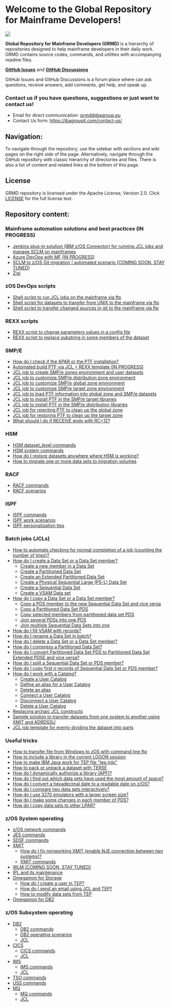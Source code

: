 # Welcome to the Global Repository for Mainframe Developers!

![](https://github.com/IBA-mainframe-dev/Global-Repository-for-Mainframe-Developers/blob/master/zOS%20System%20operating/images/GRMD_main_logo.jpg)

**Global Repository for Mainframe Developers (GRMD)** is a hierarchy of repositories designed to help mainframe developers in their daily work. GRMD contains source codes, commands, and utilities with accompanying readme files.

[**GitHub Issues**](https://github.com/IBA-mainframe-dev/Global-Repository-for-Mainframe-Developers/issues) and [**GitHub Discussions**](https://github.com/IBA-mainframe-dev/Global-Repository-for-Mainframe-Developers/discussions)

GitHub Issues and GitHub Discussions is a forum place where can ask questions, receive answers, add comments, get help, and speak up.

### **Contact us if you have questions, suggestions or just want to contact us!**
* Email for direct communication: grmd@ibagroup.eu 
* Contact Us form: https://ibagroupit.com/contact-us/

## Navigation:

To navigate through the repository, use the sidebar with sections and wiki pages on the right side of the page.
Alternatively, navigate through the GitHub repository with classic hierarchy of directories and files.
There is also a list of content and related links at the bottom of this page.

## License

GRMD repository is licensed under the Apache License, Version 2.0. Click [LICENSE](https://github.com/IBA-mainframe-dev/Global-Repository-for-Mainframe-Developers/blob/master/LICENSE) for the full license text.

## Repository content:
### Mainframe automation solutions and best practices (IN PROGRESS)
  * [Jenkins plug-in solution (IBM z/OS Connector) for running JCL jobs and manage SCLM on mainframes](https://github.com/IBA-mainframe-dev/Global-Repository-for-Mainframe-Developers/tree/master/zOS%20System%20operating/Mainframe%20automation%20solutions%20and%20best%20practices/Jenkins%20plug-in%20solution%20for%20running%20JCL%20jobs%20on%20mainframes)
  * [Azure DevOps with MF (IN PROGRESS)](https://github.com/IBA-mainframe-dev/Global-Repository-for-Mainframe-Developers/blob/master/zOS%20System%20operating/Mainframe%20automation%20solutions%20and%20best%20practices/Azure%20DevOps%20with%20MF/Our%20experience%20of%20integrating%20Azure%20DevOps%20with%20the%20mainframe.md)
  * [SCLM to z/OS Git migration | automated scenario (COMING SOON, STAY TUNED)](https://github.com/IBA-mainframe-dev/Global-Repository-for-Mainframe-Developers/tree/master/zOS%20System%20operating/Mainframe%20automation%20solutions%20and%20best%20practices/SCLM%20to%20Git%20for%20zOS%20migration%20(COMING%20SOON%2C%20STAY%20TUNED))
  * [Zigi](https://github.com/IBA-mainframe-dev/Global-Repository-for-Mainframe-Developers/tree/master/zOS%20System%20operating/Mainframe%20automation%20solutions%20and%20best%20practices/Zigi)
### zOS DevOps scripts
  * [Shell script to run JCL jobs on the mainframe via ftp](https://github.com/IBA-mainframe-dev/Global-Repository-for-Mainframe-Developers/tree/master/zOS%20System%20operating/zOS%20DevOps%20Scripts/Shell%20script%20for%20running%20JCL%20jobs%20on%20the%20mainframe%20via%20ftp)
  * [Shell script for datasets to transfer from UNIX to the mainframe via ftp](https://github.com/IBA-mainframe-dev/Global-Repository-for-Mainframe-Developers/tree/master/zOS%20System%20operating/zOS%20DevOps%20Scripts/Shell%20script%20for%20datasets%20transfering%20from%20UNIX%20to%20the%20mainframe%20via%20ftp)
  * [Shell script to transfer changed sources in git to the mainframe via ftp](https://github.com/IBA-mainframe-dev/Global-Repository-for-Mainframe-Developers/tree/master/zOS%20System%20operating/zOS%20DevOps%20Scripts/Shell%20script%20for%20transferring%20changed%20sources%20in%20git%20to%20the%20mainframe%20via%20ftp)
### REXX scripts
  * [REXX script to change parameters values in a config file](https://github.com/IBA-mainframe-dev/Global-Repository-for-Mainframe-Developers/tree/master/zOS%20System%20operating/REXX%20Scripts/REXX%20script%20for%20changing%20parameters%20values%20in%20config%20file)
  * [REXX script to replace substring in some members of the dataset](https://github.com/IBA-mainframe-dev/Global-Repository-for-Mainframe-Developers/tree/master/zOS%20System%20operating/REXX%20Scripts/REXX%20script%20for%20replacing%20substring%20in%20some%20members%20of%20dataset)
### SMP/E
  * [How do I check if the APAR or the PTF installation?](https://github.com/IBA-mainframe-dev/Global-Repository-for-Mainframe-Developers/tree/master/zOS%20System%20operating/SMPe/How%20to%20check%20if%20the%20APAR%20was%20installed)
  * [Automated build PTF via JCL + REXX template (IN PROGRESS)](https://github.com/IBA-mainframe-dev/Global-Repository-for-Mainframe-Developers/tree/master/zOS%20System%20operating/SMPe/Automated%20build%20PTF%20via%20JCL%20%2B%20REXX%20template)
  * [JCL job to create SMP/e zones environment and user datasets](https://github.com/IBA-mainframe-dev/Global-Repository-for-Mainframe-Developers/tree/master/zOS%20System%20operating/SMPe/JCL%20job%20for%20creating%20SMPe%20zones%20environment%20and%20user%20datasets)
  * [JCL job to customize SMP/e distribution zone environment](https://github.com/IBA-mainframe-dev/Global-Repository-for-Mainframe-Developers/tree/master/zOS%20System%20operating/SMPe/JCL%20job%20for%20customizing%20SMPe%20distribution%20zone%20environment)
  * [JCL job to customize SMP/e global zone environment](https://github.com/IBA-mainframe-dev/Global-Repository-for-Mainframe-Developers/tree/master/zOS%20System%20operating/SMPe/JCL%20job%20for%20customizing%20SMPe%20global%20zone%20environment)
  * [JCL job to customize SMP/e target zone environment](https://github.com/IBA-mainframe-dev/Global-Repository-for-Mainframe-Developers/tree/master/zOS%20System%20operating/SMPe/JCL%20job%20for%20customizing%20SMPe%20target%20zone%20environment)
  * [JCL job to load PTF information into global zone and SMP/e datasets](https://github.com/IBA-mainframe-dev/Global-Repository-for-Mainframe-Developers/tree/master/zOS%20System%20operating/SMPe/JCL%20job%20for%20loading%20PTF%20information%20into%20global%20zone%20and%20SMPe%20datasets)
  * [JCL job to install PTF in the SMP/e target libraries](https://github.com/IBA-mainframe-dev/Global-Repository-for-Mainframe-Developers/tree/master/zOS%20System%20operating/SMPe/JCL%20job%20for%20installing%20PTF%20in%20the%20SMPe%20target%20libraries)
  * [JCL job to install PTF in the SMP/e distribution libraries](https://github.com/IBA-mainframe-dev/Global-Repository-for-Mainframe-Developers/tree/master/zOS%20System%20operating/SMPe/JCL%20job%20for%20installing%20PTF%20in%20the%20SMPe%20distribution%20libraries)
  * [JCL job for rejecting PTF to clean up the global zone](https://github.com/IBA-mainframe-dev/Global-Repository-for-Mainframe-Developers/tree/master/zOS%20System%20operating/SMPe/JCL%20job%20for%20rejecting%20PTF%20to%20clean%20up%20the%20global%20zone)
  * [JCL job for restoring PTF to clean up the target zone](https://github.com/IBA-mainframe-dev/Global-Repository-for-Mainframe-Developers/tree/master/zOS%20System%20operating/SMPe/JCL%20job%20for%20restoring%20PTF%20to%20clean%20up%20the%20target%20zone)
  * [What should I do if RECEIVE ends with RC=12?](https://github.com/IBA-mainframe-dev/Global-Repository-for-Mainframe-Developers/tree/master/zOS%20System%20operating/SMPe/What%20should%20you%20do%20if%20RECEIVE%20ends%20with%20RC%3D12)
### HSM
  * [HSM dataset_level commands](https://github.com/IBA-mainframe-dev/Global-Repository-for-Mainframe-Developers/blob/master/zOS%20System%20operating/HSM/HSM%20dataset%20level%20commands.md)
  * [HSM system commands](https://github.com/IBA-mainframe-dev/Global-Repository-for-Mainframe-Developers/blob/master/zOS%20System%20operating/HSM/HSM%20system%20commands.md)
  * [How do I restore datasets anywhere where HSM is working?](https://github.com/IBA-mainframe-dev/Global-Repository-for-Mainframe-Developers/blob/master/zOS%20System%20operating/HSM/Restore%20datasets%20anywhere%20where%20HSM%20is%20working.md)
  * [How to migrate one or more data sets to migration volumes](https://github.com/IBA-mainframe-dev/Global-Repository-for-Mainframe-Developers/blob/master/zOS%20System%20operating/System%20operating%20scenarios/Migrate%20one%20or%20more%20data%20sets%20to%20migration%20volumes.md)
### RACF
  * [RACF commands](https://github.com/IBA-mainframe-dev/Global-Repository-for-Mainframe-Developers/blob/master/zOS%20System%20operating/RACF/RACF%20commands.md)
  * [RACF scenarios](https://github.com/IBA-mainframe-dev/Global-Repository-for-Mainframe-Developers/blob/master/zOS%20System%20operating/RACF/RACF%20scenarios.md)
### ISPF
  * [ISPF commands](https://github.com/IBA-mainframe-dev/Global-Repository-for-Mainframe-Developers/blob/master/zOS%20System%20operating/ISPF/ISPF%20commands.md)
  * [ISPF work scenarios](https://github.com/IBA-mainframe-dev/Global-Repository-for-Mainframe-Developers/blob/master/zOS%20System%20operating/ISPF/ISPF%20work%20scenarios.md)
  * [ISPF personalization tips](https://github.com/IBA-mainframe-dev/Global-Repository-for-Mainframe-Developers/blob/master/zOS%20System%20operating/ISPF%20personalization%20tips.md)
### Batch jobs (JCLs)
  * [How to automate checking for normal completion of a job (counting the number of lines)?](https://github.com/IBA-mainframe-dev/Global-Repository-for-Mainframe-Developers/blob/master/zOS%20System%20operating/Batch%20jobs%20(JCLs)/How%20to%20automate%20checking%20for%20normal%20completion%20of%20a%20job.md)
  * [How do I create a Data Set or a Data Set member?](https://github.com/IBA-mainframe-dev/Global-Repository-for-Mainframe-Developers/tree/master/zOS%20System%20operating/Batch%20jobs%20(JCLs)/How%20to%20create%20a%20Data%20Set%20or%20a%20Data%20Set%20member)
    * [Create a new member in a Data Set](https://github.com/IBA-mainframe-dev/Global-Repository-for-Mainframe-Developers/blob/master/zOS%20System%20operating/Batch%20jobs%20(JCLs)/How%20to%20create%20a%20Data%20Set%20or%20a%20Data%20Set%20member/Create%20a%20new%20member%20in%20a%20Data%20Set.md)
    * [Create a Partitioned Data Set](https://github.com/IBA-mainframe-dev/Global-Repository-for-Mainframe-Developers/blob/master/zOS%20System%20operating/Batch%20jobs%20(JCLs)/How%20to%20create%20a%20Data%20Set%20or%20a%20Data%20Set%20member/Create%20a%20Partitioned%20Data%20Set.md)
    * [Create an Extended Partitioned Data Set](https://github.com/IBA-mainframe-dev/Global-Repository-for-Mainframe-Developers/blob/master/zOS%20System%20operating/Batch%20jobs%20(JCLs)/How%20to%20create%20a%20Data%20Set%20or%20a%20Data%20Set%20member/Create%20an%20Extented%20Partitioned%20Data%20Set.md)
    * [Create a Physical Sequential Large (PS-L) Data Set](https://github.com/IBA-mainframe-dev/Global-Repository-for-Mainframe-Developers/blob/master/zOS%20System%20operating/Batch%20jobs%20(JCLs)/How%20to%20create%20a%20Data%20Set%20or%20a%20Data%20Set%20member/Create%20a%20Physical%20Sequential%20Large%20(PS-L)%20Data%20Set.md)
    * [Create a Sequential Data Set](https://github.com/IBA-mainframe-dev/Global-Repository-for-Mainframe-Developers/blob/master/zOS%20System%20operating/Batch%20jobs%20(JCLs)/How%20to%20create%20a%20Data%20Set%20or%20a%20Data%20Set%20member/Create%20a%20Sequential%20Data%20Set%20in%20batch.md)
    * [Create a VSAM Data set](https://github.com/IBA-mainframe-dev/Global-Repository-for-Mainframe-Developers/blob/master/zOS%20System%20operating/Batch%20jobs%20(JCLs)/How%20to%20create%20a%20Data%20Set%20or%20a%20Data%20Set%20member/Create%20a%20VSAM%20Data%20set.md)
  * [How do I copy a Data Set or a Data Set member?](https://github.com/IBA-mainframe-dev/Global-Repository-for-Mainframe-Developers/tree/master/zOS%20System%20operating/Batch%20jobs%20(JCLs)/How%20to%20copy%20a%20Data%20Set%20or%20a%20Data%20Set%20member)
    * [Copy a PDS member to the new Sequential Data Set and vice versa](https://github.com/IBA-mainframe-dev/Global-Repository-for-Mainframe-Developers/blob/master/zOS%20System%20operating/Batch%20jobs%20(JCLs)/How%20to%20copy%20a%20Data%20Set%20or%20a%20Data%20Set%20member/Copy%20a%20PDS%20member%20to%20new%20Sequential%20Data%20Set%20and%20vice%20versa.md)
    * [Copy a Partitioned Data Set PDS](https://github.com/IBA-mainframe-dev/Global-Repository-for-Mainframe-Developers/blob/master/zOS%20System%20operating/Batch%20jobs%20(JCLs)/How%20to%20copy%20a%20Data%20Set%20or%20a%20Data%20Set%20member/Copy%20a%20Partitioned%20Data%20Set%20PDS.md)
    * [Copy selected members from partitioned data set PDS](https://github.com/IBA-mainframe-dev/Global-Repository-for-Mainframe-Developers/blob/master/zOS%20System%20operating/Batch%20jobs%20(JCLs)/How%20to%20copy%20a%20Data%20Set%20or%20a%20Data%20Set%20member/Copy%20selected%20members%20from%20partitioned%20data%20set%20PDS.md)
    * [Join several PDSs into one PDS](https://github.com/IBA-mainframe-dev/Global-Repository-for-Mainframe-Developers/blob/master/zOS%20System%20operating/Batch%20jobs%20(JCLs)/How%20to%20copy%20a%20Data%20Set%20or%20a%20Data%20Set%20member/Join%20several%20PDSs%20into%20one%20PDS.md)
    * [Join multiple Sequential Data Sets into one](https://github.com/IBA-mainframe-dev/Global-Repository-for-Mainframe-Developers/blob/master/zOS%20System%20operating/Batch%20jobs%20(JCLs)/How%20to%20copy%20a%20Data%20Set%20or%20a%20Data%20Set%20member/Join%20multiple%20Sequential%20Data%20Sets%20into%20one.md)
  * [How do I fill VSAM with records?](https://github.com/IBA-mainframe-dev/Global-Repository-for-Mainframe-Developers/blob/master/zOS%20System%20operating/Batch%20jobs%20(JCLs)/How%20to%20fill%20VSAM%20with%20records.md)
  * [How do I rename a Data Set in batch?](https://github.com/IBA-mainframe-dev/Global-Repository-for-Mainframe-Developers/blob/master/zOS%20System%20operating/Batch%20jobs%20(JCLs)/How%20to%20rename%20a%20Data%20Set%20in%20batch.md)
  * [How do I delete a Data Set or a Data Set member?](https://github.com/IBA-mainframe-dev/Global-Repository-for-Mainframe-Developers/blob/master/zOS%20System%20operating/Batch%20jobs%20(JCLs)/How%20to%20delete%20a%20Data%20Set%20or%20a%20Data%20Set%20member.md)
  * [How do I compress a Partitioned Data Set?](https://github.com/IBA-mainframe-dev/Global-Repository-for-Mainframe-Developers/blob/master/zOS%20System%20operating/Batch%20jobs%20(JCLs)/How%20to%20compress%20a%20Partitioned%20Data%20Set.md)
  * [How do I convert Partitioned Data Set PDS to Partitioned Data Set Extended PDSE and vice versa?](https://github.com/IBA-mainframe-dev/Global-Repository-for-Mainframe-Developers/blob/master/zOS%20System%20operating/Batch%20jobs%20(JCLs)/How%20to%20convert%20a%20Partitioned%20Data%20Set%20to%20Partitioned%20Data%20Set%20Extended%20and%20vice%20versa.md)
  * [How do I split a Sequential Data Set or PDS member?](https://github.com/IBA-mainframe-dev/Global-Repository-for-Mainframe-Developers/blob/master/zOS%20System%20operating/Batch%20jobs%20(JCLs)/How%20to%20split%20a%20Sequential%20Data%20Set%20or%20PDS%20member.md)
  * [How do I copy first n records of Sequential Data Set or PDS member?](https://github.com/IBA-mainframe-dev/Global-Repository-for-Mainframe-Developers/blob/master/zOS%20System%20operating/Batch%20jobs%20(JCLs)/How%20to%20copy%20first%20n%20records%20of%20Sequential%20Data%20Set%20or%20PDS%20member.md)
  * [How do I work with a Catalog?](https://github.com/IBA-mainframe-dev/Global-Repository-for-Mainframe-Developers/blob/master/zOS%20System%20operating/Batch%20jobs%20(JCLs)/How%20to%20work%20with%20a%20Catalog.md)
    * [Create a User Catalog](https://github.com/IBA-mainframe-dev/Global-Repository-for-Mainframe-Developers/blob/master/zOS%20System%20operating/Batch%20jobs%20(JCLs)/How%20to%20work%20with%20a%20Catalog.md#create-a-user-catalog)
    * [Define an alias for a User Catalog](https://github.com/IBA-mainframe-dev/Global-Repository-for-Mainframe-Developers/blob/master/zOS%20System%20operating/Batch%20jobs%20(JCLs)/How%20to%20work%20with%20a%20Catalog.md#define-an-alias-for-a-user-catalog)
    * [Delete an alias](https://github.com/IBA-mainframe-dev/Global-Repository-for-Mainframe-Developers/blob/master/zOS%20System%20operating/Batch%20jobs%20(JCLs)/How%20to%20work%20with%20a%20Catalog.md#delete-an-alias)
    * [Connect a User Catalog](https://github.com/IBA-mainframe-dev/Global-Repository-for-Mainframe-Developers/blob/master/zOS%20System%20operating/Batch%20jobs%20(JCLs)/How%20to%20work%20with%20a%20Catalog.md#connect-a-user-catalog)
    * [Disconnect a User Catalog](https://github.com/IBA-mainframe-dev/Global-Repository-for-Mainframe-Developers/blob/master/zOS%20System%20operating/Batch%20jobs%20(JCLs)/How%20to%20work%20with%20a%20Catalog.md#disconnect-a-user-catalog)
    * [Delete a User Catalog](https://github.com/IBA-mainframe-dev/Global-Repository-for-Mainframe-Developers/blob/master/zOS%20System%20operating/Batch%20jobs%20(JCLs)/How%20to%20work%20with%20a%20Catalog.md#delete-a-user-catalog)
  * [Replacing archaic JCL constructs](https://github.com/IBA-mainframe-dev/Global-Repository-for-Mainframe-Developers/blob/master/zOS%20System%20operating/Batch%20jobs%20(JCLs)/Replacing%20archaic%20JCL%20constructs.md)
  * [Sample solution to transfer datasets from one system to another using XMIT and ADRDSSU](https://github.com/IBA-mainframe-dev/Global-Repository-for-Mainframe-Developers/tree/master/zOS%20System%20operating/Batch%20jobs%20(JCLs)/Sample%20solution%20for%20transferring%20datasets%20using%20XMIT%20and%20ADRDSSU)
  * [JCL job template for evenly dividing the dataset into parts](https://github.com/IBA-mainframe-dev/Global-Repository-for-Mainframe-Developers/tree/master/zOS%20System%20operating/Batch%20jobs%20(JCLs)/JCL%20job%20template%20for%20evenly%20dividing%20the%20dataset%20into%20parts)
### Useful tricks
  * [How to transfer file from Windows to zOS with command line ftp](https://github.com/IBA-mainframe-dev/Global-Repository-for-Mainframe-Developers/blob/master/zOS%20System%20operating/System%20operating%20scenarios/How%20to%20transfer%20file%20from%20Windows%20to%20zOS%20with%20command%20line%20ftp.md)
  * [How to include a library in the current LOGON session](https://github.com/IBA-mainframe-dev/Global-Repository-for-Mainframe-Developers/blob/master/zOS%20System%20operating/System%20operating%20scenarios/How%20to%20include%20library%20to%20current%20LOGON%20session.md)
  * [How to make IBM Java work for TEP file "tep.jnlp"](https://github.com/IBA-mainframe-dev/Global-Repository-for-Mainframe-Developers/blob/master/zOS%20System%20operating/System%20operating%20scenarios/How%20to%20make%20IBM%20Java%20work%20for%20TEP%20file%20_tep.jnlp_.md)
  * [How to pack or unpack a dataset with TERSE](https://github.com/IBA-mainframe-dev/Global-Repository-for-Mainframe-Developers/blob/master/zOS%20System%20operating/System%20operating%20scenarios/How%20to%20pack%20or%20unpack%20a%20dataset%20with%20TERSE.md)
  * [How do I dynamically authorize a library (APF)?](https://github.com/IBA-mainframe-dev/Global-Repository-for-Mainframe-Developers/blob/master/zOS%20System%20operating/System%20operating%20scenarios/How%20do%20I%20dynamically%20authorize%20a%20library%20(APF).md)
  * [How do I find out which data sets have used the most amount of space?](https://github.com/IBA-mainframe-dev/Global-Repository-for-Mainframe-Developers/tree/master/zOS%20System%20operating/System%20operating%20scenarios/How%20to%20find%20out%20which%20data%20sets%20have%20used%20the%20most%20amount%20of%20space)
  * [How do I convert a hexadecimal date to a readable date on z/OS?](https://github.com/IBA-mainframe-dev/Global-Repository-for-Mainframe-Developers/blob/master/zOS%20System%20operating/System%20operating%20scenarios/How%20to%20convert%20hexadecimal%20date%20to%20a%20readable%20date%20on%20zOS.md)
  * [How do I compare two data sets interactively?](https://github.com/IBA-mainframe-dev/Global-Repository-for-Mainframe-Developers/tree/master/zOS%20System%20operating/System%20operating%20scenarios/How%20to%20compare%20two%20data%20sets%20interactively)
  * [How do I use 3270 emulators with a larger screen size?](https://github.com/IBA-mainframe-dev/Global-Repository-for-Mainframe-Developers/tree/master/zOS%20System%20operating/System%20operating%20scenarios/How%20to%20use%203270%20emulators%20with%20larger%20screensize)
  * [How do I make some changes in each member of PDS?](https://github.com/IBA-mainframe-dev/Global-Repository-for-Mainframe-Developers/tree/master/zOS%20System%20operating/System%20operating%20scenarios/How%20to%20do%20some%20changes%20in%20each%20member%20of%20PDS)
  * [How do I copy data sets to other LPAR?](https://github.com/IBA-mainframe-dev/Global-Repository-for-Mainframe-Developers/tree/master/zOS%20System%20operating/System%20operating%20scenarios/How%20to%20copy%20RTE%20to%20other%20LPAR)
### z/OS System operating
* [z/OS network commands](https://github.com/IBA-mainframe-dev/Global-Repository-for-Mainframe-Developers/blob/master/zOS%20System%20operating/zOS%20network%20commands.md)
* [JES commands](https://github.com/IBA-mainframe-dev/Global-Repository-for-Mainframe-Developers/blob/master/zOS%20System%20operating/JES%20commands.md)
* [SDSF commands](https://github.com/IBA-mainframe-dev/Global-Repository-for-Mainframe-Developers/blob/master/zOS%20System%20operating/SDSF%20commands.md)
* [XMIT](https://github.com/IBA-mainframe-dev/Global-Repository-for-Mainframe-Developers/tree/master/zOS%20System%20operating/XMIT)
  * [How do I fix nonworking XMIT (enable NJE connection between two systems)?](https://github.com/IBA-mainframe-dev/Global-Repository-for-Mainframe-Developers/blob/master/zOS%20System%20operating/XMIT/How%20to%20fix%20non%20working%20XMIT%20(enable%20NJE%20connection%20between%20two%20systems).md)
  * [XMIT commands](https://github.com/IBA-mainframe-dev/Global-Repository-for-Mainframe-Developers/blob/master/zOS%20System%20operating/XMIT/XMIT%20commands.md)
* [WLM (COMING SOON, STAY TUNED)]()
* [IPL and its maintenance](https://github.com/IBA-mainframe-dev/Global-Repository-for-Mainframe-Developers/blob/master/zOS%20System%20operating/IPL%20and%20maintenance.md)
* [Omegamon for Storage](https://github.com/IBA-mainframe-dev/Global-Repository-for-Mainframe-Developers/tree/master/zOS%20System%20operating/Omegamon%20for%20Storage)
  * [How do I create a user in TEP?](https://github.com/IBA-mainframe-dev/Global-Repository-for-Mainframe-Developers/tree/master/zOS%20System%20operating/Omegamon%20for%20Storage/How%20to%20create%20user%20in%20TEP)
  * [How do I send an email using JCL and TEP?](https://github.com/IBA-mainframe-dev/Global-Repository-for-Mainframe-Developers/tree/master/zOS%20System%20operating/Omegamon%20for%20Storage/How%20to%20send%20email%20using%20jcl%20and%20TEP)
  * [How to modify data sets from TEP](https://github.com/IBA-mainframe-dev/Global-Repository-for-Mainframe-Developers/tree/master/zOS%20System%20operating/Omegamon%20for%20Storage/Modify%20data%20sets%20from%20TEP)
* [Omegamon for DB2](https://github.com/IBA-mainframe-dev/Global-Repository-for-Mainframe-Developers/blob/master/zOS%20System%20operating/Omegamon%20for%20Db2.md)
### z/OS Subsystem operating
* [DB2](https://github.com/IBA-mainframe-dev/Global-Repository-for-Mainframe-Developers/tree/master/zOS%20Subsystem%20Operating/DB2)
  * [DB2 commands](https://github.com/IBA-mainframe-dev/Global-Repository-for-Mainframe-Developers/blob/master/zOS%20Subsystem%20Operating/DB2/DB2%20commands.md)
  * [DB2 operating scenarios](https://github.com/IBA-mainframe-dev/Global-Repository-for-Mainframe-Developers/blob/master/zOS%20Subsystem%20Operating/DB2/DB2%20operating%20scenarios.md)
  * [JCL](https://github.com/IBA-mainframe-dev/Global-Repository-for-Mainframe-Developers/tree/master/zOS%20Subsystem%20Operating/DB2/JCL)
* [CICS](https://github.com/IBA-mainframe-dev/Global-Repository-for-Mainframe-Developers/tree/master/zOS%20Subsystem%20Operating/CICS)
  * [CICS commands](https://github.com/IBA-mainframe-dev/Global-Repository-for-Mainframe-Developers/blob/master/zOS%20Subsystem%20Operating/CICS/CICS%20commands.md)
  * [JCL](https://github.com/IBA-mainframe-dev/Global-Repository-for-Mainframe-Developers/tree/master/zOS%20Subsystem%20Operating/CICS/JCL)
* [IMS]()
  * [IMS commands](https://github.com/IBA-mainframe-dev/Global-Repository-for-Mainframe-Developers/blob/master/zOS%20Subsystem%20Operating/IMS/IMS%20commands.md)
  * [JCL](https://github.com/IBA-mainframe-dev/Global-Repository-for-Mainframe-Developers/tree/master/zOS%20Subsystem%20Operating/IMS/JCL#readme)
* [TSO commands](https://github.com/IBA-mainframe-dev/Global-Repository-for-Mainframe-Developers/blob/master/zOS%20Subsystem%20Operating/TSO%20commands.md)
* [USS commands](https://github.com/IBA-mainframe-dev/Global-Repository-for-Mainframe-Developers/blob/master/zOS%20Subsystem%20Operating/USS%20commands.md)
* [MQ](https://github.com/IBA-mainframe-dev/Global-Repository-for-Mainframe-Developers/tree/master/zOS%20Subsystem%20Operating/MQ)
  * [MQ commands](https://github.com/IBA-mainframe-dev/Global-Repository-for-Mainframe-Developers/blob/master/zOS%20Subsystem%20Operating/MQ/MQ%20commands.md)
  * [JCL](https://github.com/IBA-mainframe-dev/Global-Repository-for-Mainframe-Developers/tree/master/zOS%20Subsystem%20Operating/MQ/JCL)
